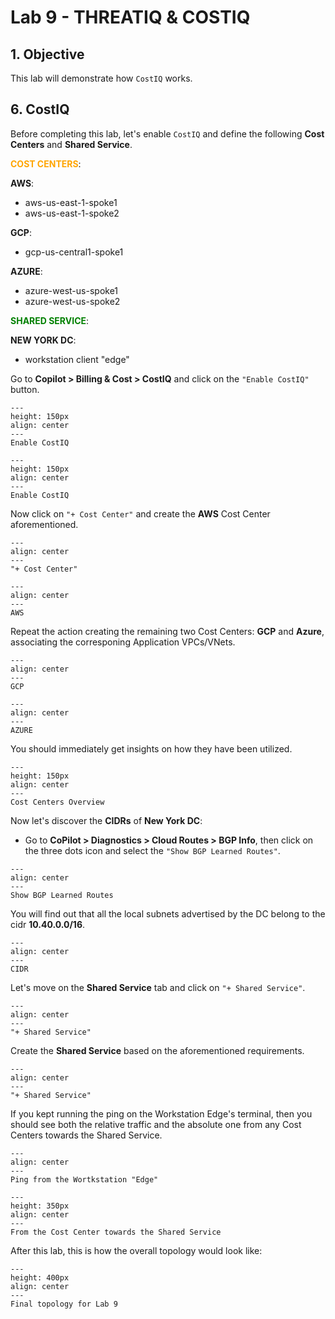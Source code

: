 # Lab 9 - THREATIQ & COSTIQ

## 1. Objective

This lab will demonstrate how `CostIQ` works.
 
## 6. CostIQ

Before completing this lab, let's enable `CostIQ` and define the following **Cost Centers** and **Shared Service**.

**<span style='color:orange'>COST CENTERS</span>**:

**AWS**:
- aws-us-east-1-spoke1
- aws-us-east-1-spoke2

**GCP**:
- gcp-us-central1-spoke1

**AZURE**:
- azure-west-us-spoke1
- azure-west-us-spoke2

**<span style='color:green'>SHARED SERVICE</span>**:

**NEW YORK DC**:
- workstation client "edge"


Go to **Copilot > Billing & Cost > CostIQ** and click on the `"Enable CostIQ"` button.

```{figure} images/lab9-costiq.png
---
height: 150px
align: center
---
Enable CostIQ
```

```{figure} images/lab9-costiq001.png
---
height: 150px
align: center
---
Enable CostIQ
```

Now click on `"+ Cost Center"` and create the **AWS** Cost Center aforementioned.

```{figure} images/lab9-costiq02.png
---
align: center
---
"+ Cost Center"
```

```{figure} images/lab9-costiq03.png
---
align: center
---
AWS
```

Repeat the action creating the remaining two Cost Centers: **GCP** and **Azure**, associating the corresponing Application VPCs/VNets.

```{figure} images/lab9-costiq04.png
---
align: center
---
GCP
```

```{figure} images/lab9-costiq05.png
---
align: center
---
AZURE
```

You should immediately get insights on how they have been utilized.

```{figure} images/lab9-costiq06.png
---
height: 150px
align: center
---
Cost Centers Overview
```

Now let's discover the **CIDRs** of **New York DC**:

- Go to **CoPilot > Diagnostics > Cloud Routes > BGP Info**, then click on the three dots icon and select the `"Show BGP Learned Routes"`.

```{figure} images/lab9-costiq10.png
---
align: center
---
Show BGP Learned Routes
```

You will find out that all the local subnets advertised by the DC belong to the cidr **10.40.0.0/16**.

```{figure} images/lab9-cidr.png
---
align: center
---
CIDR
```

Let's move on the **Shared Service** tab and click on `"+ Shared Service"`.

```{figure} images/lab9-costiq12.png
---
align: center
---
"+ Shared Service"
```

Create the **Shared Service** based on the aforementioned requirements.

```{figure} images/lab9-costiq13.png
---
align: center
---
"+ Shared Service"
```

If you kept running the ping on the Workstation Edge's terminal, then you should see both the relative traffic and the absolute one from any Cost Centers towards the Shared Service.

```{figure} images/lab9-ping.png
---
align: center
---
Ping from the Wortkstation "Edge"
```

```{figure} images/lab9-counter.png
---
height: 350px
align: center
---
From the Cost Center towards the Shared Service
```

After this lab, this is how the overall topology would look like:

```{figure} images/lab9-final.png
---
height: 400px
align: center
---
Final topology for Lab 9
```

